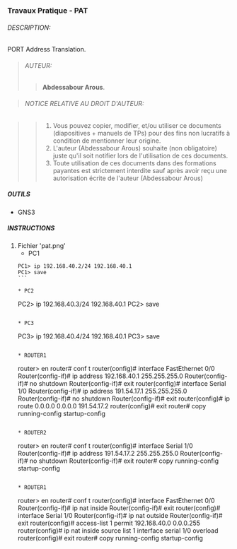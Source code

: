 ### Travaux Pratique - PAT

###### DESCRIPTION:
PORT Address Translation.

> ###### AUTEUR:
> > **Abdessabour Arous**.


> ###### NOTICE RELATIVE AU DROIT D'AUTEUR:

> >  1. Vous pouvez copier, modifier, et/ou utiliser ce documents (diapositives + manuels de TPs) pour des fins non lucratifs à condition de mentionner leur origine.
> >  2. L'auteur (Abdessabour Arous) souhaite (non obligatoire) juste qu'il soit notifier lors de l'utilisation de ces documents.
> >  3. Toute utilisation de ces documents dans des formations payantes est strictement interdite sauf après avoir reçu une autorisation écrite de l'auteur (Abdessabour Arous)


##### OUTILS
- GNS3

##### INSTRUCTIONS
1. Fichier 'pat.png'
	* PC1
	````
	PC1> ip 192.168.40.2/24 192.168.40.1
	PC1> save
	```
	
	* PC2
	````
	PC2> ip 192.168.40.3/24 192.168.40.1
	PC2> save
	```
	
	* PC3
	````
	PC3> ip 192.168.40.4/24 192.168.40.1
	PC3> save
	```
	
	* ROUTER1
	````
	router> en
	router# conf t
	router(config)# interface FastEthernet 0/0
	Router(config-if)# ip address 192.168.40.1 255.255.255.0
	Router(config-if)# no shutdown
	Router(config-if)# exit
	router(config)# interface Serial 1/0
	Router(config-if)# ip address 191.54.17.1 255.255.255.0
	Router(config-if)# no shutdown
	Router(config-if)# exit
	router(config)# ip route 0.0.0.0 0.0.0.0 191.54.17.2
	router(config)# exit
	router# copy running-config startup-config
	```
	
	* ROUTER2
	````
	router> en
	router# conf t
	router(config)# interface Serial 1/0
	Router(config-if)# ip address 191.54.17.2 255.255.255.0
	Router(config-if)# no shutdown
	Router(config-if)# exit
	router# copy running-config startup-config
	```
	
	* ROUTER1
	````
	router> en
	router# conf t
	router(config)# interface FastEthernet 0/0
	Router(config-if)# ip nat inside
	Router(config-if)# exit
	router(config)# interface Serial 1/0
	Router(config-if)# ip nat outside
	Router(config-if)# exit
	router(config)# access-list 1 permit 192.168.40.0 0.0.0.255
	router(config)# ip nat inside source list 1 interface serial 1/0 overload 
	router(config)# exit
	router# copy running-config startup-config
	```